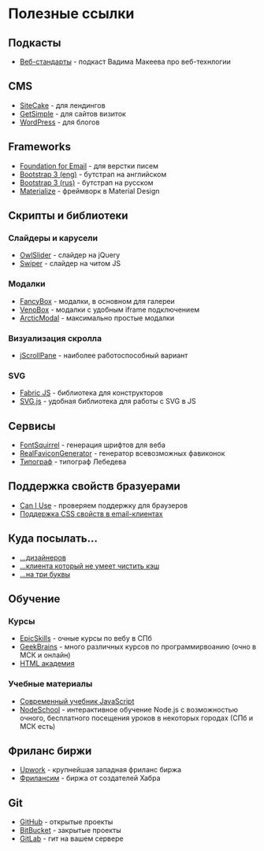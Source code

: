 # Полезные ссылки

## Подкасты
* [Веб-стандарты](https://soundcloud.com/web-standards) - подкаст Вадима Макеева про веб-технлогии

## CMS
* [SiteCake](http://sitecake.com/) - для лендингов
* [GetSimple](http://get-simple.info/) - для сайтов визиток
* [WordPress](https://ru.wordpress.org/) - для блогов

## Frameworks
* [Foundation for Email](http://foundation.zurb.com/emails/email-templates.html) - для верстки писем
* [Bootstrap 3 (eng)](http://getbootstrap.com/) - бутстрап на английском
* [Bootstrap 3 (rus)](http://bootstrap-3.ru/) - бутстрап на русском
* [Materialize](http://materializecss.com/) - фреймворк в Material Design

## Скрипты и библиотеки
### Слайдеры и карусели
* [OwlSlider](https://owlcarousel2.github.io/OwlCarousel2/) - слайдер на jQuery
* [Swiper](http://idangero.us/swiper) - слайдер на читом JS
### Модалки
* [FancyBox](http://fancyapps.com/fancybox/) - модалки, в основном для галереи
* [VenoBox](http://lab.veno.it/venobox/) - модалки с удобным iframe подключением
* [ArcticModal](http://arcticlab.ru/arcticmodal/) - максимально простые модалки
### Визуализация скролла
* [jScrollPane](http://jscrollpane.kelvinluck.com/) - наиболее работоспособный вариант
### SVG
* [Fabric JS](http://fabricjs.com/) - библиотека для конструкторов
* [SVG.js](http://svgjs.com/) - удобная библиотека для работы с SVG в JS

## Сервисы
* [FontSquirrel](https://www.fontsquirrel.com/tools/webfont-generator) - генерация шрифтов для веба
* [RealFaviconGenerator](http://realfavicongenerator.net/) - генератор всевозможных фавиконок
* [Типограф](http://www.artlebedev.ru/tools/typograf/) - типограф Лебедева

## Поддержка свойств бразуерами
* [Can I Use](http://caniuse.com/) - проверяем поддержку для браузеров
* [Поддержка CSS свойств в email-клиентах](https://www.campaignmonitor.com/css/)

## Куда посылать...
* [...дизайнеров](http://i-love-psd.ru/)
* [...клиента который не умеет чистить кэш](http://clearyourcache.info/)
* [...на три буквы](http://natribu.org/)

## Обучение
### Курсы
* [EpicSkills](http://epixx.ru/) - очные курсы по вебу в СПб
* [GeekBrains](https://geekbrains.ru/) - много различных курсов по программирвоанию (очно в МСК и онлайн)
* [HTML академия](https://htmlacademy.ru/courses)
### Учебные материалы
* [Современный учебник JavaScript](https://learn.javascript.ru/)
* [NodeSchool](https://nodeschool.io/ru/) - интерактивное обучение Node.js с возможностью очного, бесплатного посещения уроков в некоторых городах (СПб и МСК есть)

## Фриланс биржи
* [Upwork](https://www.upwork.com) - крупнейшая западная фриланс биржа
* [Фрилансим](https://freelansim.ru) - биржа от создателей Хабра

## Git
* [GitHub](https://github.com) - открытые проекты
* [BitBucket](https://bitbucket.org/) - закрытые проекты
* [GitLab](https://about.gitlab.com/) - гит на вашем сервере
